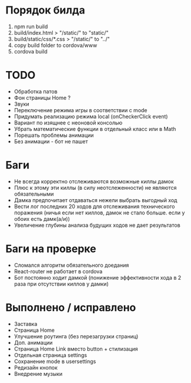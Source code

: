 # Порядок билда

1. npm run build
2. build/index.html > "/static/" to "static/"
3. build/static/css/*.css > "/static/" to "../"
4. copy build folder to cordova/www
5. cordova build

# TODO
- Обработка патов
- Фон страницы Home ?
- Звуки 
- Переключение режима игры в соответствии с mode
- Придумать реализацию режима local (onCheckerClick event)
- Вариант по изящнее с неоновой консолью
- Убрать математические функции в отдельный класс или в Math
- Порешать проблемы анимации
- Без анимации - бот не пашет

# Баги
- Не всегда корректно отслеживаются возможные киллы дамок
- Плюс к этому эти киллы (в силу неотслеженности) не являются обязательными
- Дамка предпочитает отдаваться нежели выбрать выгодный ход
- Вести лог последних 20 ходов для отслеживания технического поражения (ничья если нет киллов, дамок не стало больше. если у обоих есть дамк(а/и))
- Увеличение глубины анализа будущих ходов не дает результатов

# Баги на проверке
+ Сломался алгоритм обязательного доедания
+ React-router не работает в cordova
+ Бот постоянно ходит дамкой (понижение эффективности хода в 2 раза при отсутствии киллов у дамки)

# Выполнено / исправлено
+ Заставка
+ Страница Home
+ Улучшение роутинга (без перезагрузки страниц)
+ Доп. анимации
+ Страница Home Link вместо button + стилизация
+ Отдельная страница settings
+ Сохранение mode в usersettings
+ Редизайн кнопок
+ Внедрение музыки
